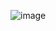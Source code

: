 ![image](https://user-images.githubusercontent.com/29306906/125235167-9abf2000-e314-11eb-98f8-38c3a329c5ad.png)
